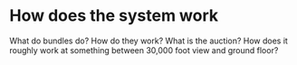 # How does the system work

What do bundles do?
How do they work?
What is the auction?
How does it roughly work at something between 30,000 foot view and ground floor?
